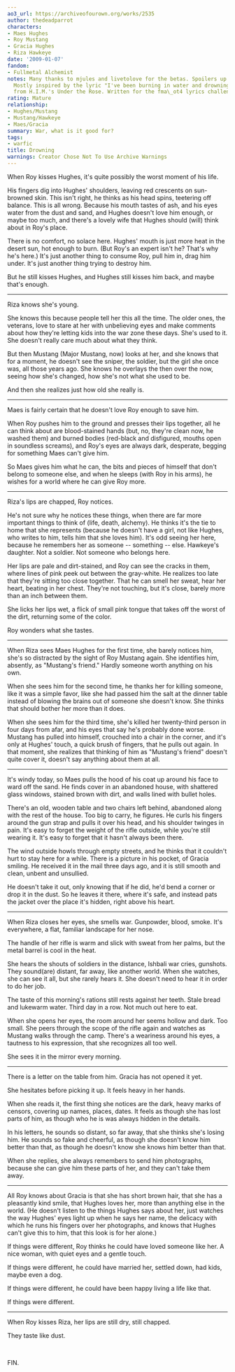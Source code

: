 ```yaml
---
ao3_url: https://archiveofourown.org/works/2535
author: thedeadparrot
characters:
- Maes Hughes
- Roy Mustang
- Gracia Hughes
- Riza Hawkeye
date: '2009-01-07'
fandom:
- Fullmetal Alchemist
notes: Many thanks to mjules and livetolove for the betas. Spoilers up to Chap 59\.
  Mostly inspired by the lyric "I've been burning in water and drowning in flame."
  from H.I.M.'s Under the Rose. Written for the fma\_ot4 lyrics challenge.
rating: Mature
relationship:
- Hughes/Mustang
- Mustang/Hawkeye
- Maes/Gracia
summary: War, what is it good for?
tags:
- warfic
title: Drowning
warnings: Creator Chose Not To Use Archive Warnings
---
```


When Roy kisses Hughes, it's quite possibly the worst moment of his life.

His fingers dig into Hughes' shoulders, leaving red crescents on sun\-browned skin. This isn't right, he thinks as his head spins, teetering off balance. This is all wrong. Because his mouth tastes of ash, and his eyes water from the dust and sand, and Hughes doesn't love him enough, or maybe too much, and there's a lovely wife that Hughes should (will) think about in Roy's place.

There is no comfort, no solace here. Hughes' mouth is just more heat in the desert sun, hot enough to burn. (But Roy's an expert isn't he? That's why he's here.) It's just another thing to consume Roy, pull him in, drag him under. It's just another thing trying to destroy him.

But he still kisses Hughes, and Hughes still kisses him back, and maybe that's enough.



---

Riza knows she's young.

She knows this because people tell her this all the time. The older ones, the veterans, love to stare at her with unbelieving eyes and make comments about how they're letting kids into the war zone these days. She's used to it. She doesn't really care much about what they think.

But then Mustang (Major Mustang, now) looks at her, and she knows that for a moment, he doesn't see the sniper, the soldier, but the girl she once was, all those years ago. She knows he overlays the then over the now, seeing how she's changed, how she's not what she used to be.

And then she realizes just how old she really is.



---

Maes is fairly certain that he doesn't love Roy enough to save him.

When Roy pushes him to the ground and presses their lips together, all he can think about are blood\-stained hands (but, no, they're clean now, he washed them) and burned bodies (red\-black and disfigured, mouths open in soundless screams), and Roy's eyes are always dark, desperate, begging for something Maes can't give him.

So Maes gives him what he can, the bits and pieces of himself that don't belong to someone else, and when he sleeps (with Roy in his arms), he wishes for a world where he can give Roy more.



---

Riza's lips are chapped, Roy notices.

He's not sure why he notices these things, when there are far more important things to think of (life, death, alchemy). He thinks it's the tie to home that she represents (because he doesn't have a girl, not like Hughes, who writes to him, tells him that she loves him). It's odd seeing her here, because he remembers her as someone \-\- something \-\- else. Hawkeye's daughter. Not a soldier. Not someone who belongs here.

Her lips are pale and dirt\-stained, and Roy can see the cracks in them, where lines of pink peek out between the gray\-white. He realizes too late that they're sitting too close together. That he can smell her sweat, hear her heart, beating in her chest. They're not touching, but it's close, barely more than an inch between them.

She licks her lips wet, a flick of small pink tongue that takes off the worst of the dirt, returning some of the color.

Roy wonders what she tastes.



---

When Riza sees Maes Hughes for the first time, she barely notices him, she's so distracted by the sight of Roy Mustang again. She identifies him, absently, as "Mustang's friend." Hardly someone worth anything on his own.

When she sees him for the second time, he thanks her for killing someone, like it was a simple favor, like she had passed him the salt at the dinner table instead of blowing the brains out of someone she doesn't know. She thinks that should bother her more than it does.

When she sees him for the third time, she's killed her twenty\-third person in four days from afar, and his eyes that say he's probably done worse. Mustang has pulled into himself, crouched into a chair in the corner, and it's only at Hughes' touch, a quick brush of fingers, that he pulls out again. In that moment, she realizes that thinking of him as "Mustang's friend" doesn't quite cover it, doesn't say anything about them at all.



---

It's windy today, so Maes pulls the hood of his coat up around his face to ward off the sand. He finds cover in an abandoned house, with shattered glass windows, stained brown with dirt, and walls lined with bullet holes.

There's an old, wooden table and two chairs left behind, abandoned along with the rest of the house. Too big to carry, he figures. He curls his fingers around the gun strap and pulls it over his head, and his shoulder twinges in pain. It's easy to forget the weight of the rifle outside, while you're still wearing it. It's easy to forget that it hasn't always been there.

The wind outside howls through empty streets, and he thinks that it couldn't hurt to stay here for a while. There is a picture in his pocket, of Gracia smiling. He received it in the mail three days ago, and it is still smooth and clean, unbent and unsullied.

He doesn't take it out, only knowing that if he did, he'd bend a corner or drop it in the dust. So he leaves it there, where it's safe, and instead pats the jacket over the place it's hidden, right above his heart.



---

When Riza closes her eyes, she smells war. Gunpowder, blood, smoke. It's everywhere, a flat, familiar landscape for her nose.

The handle of her rifle is warm and slick with sweat from her palms, but the metal barrel is cool in the heat.

She hears the shouts of soldiers in the distance, Ishbali war cries, gunshots. They sound(are) distant, far away, like another world. When she watches, she can see it all, but she rarely hears it. She doesn't need to hear it in order to do her job.

The taste of this morning's rations still rests against her teeth. Stale bread and lukewarm water. Third day in a row. Not much out here to eat.

When she opens her eyes, the room around her seems hollow and dark. Too small. She peers through the scope of the rifle again and watches as Mustang walks through the camp. There's a weariness around his eyes, a tautness to his expression, that she recognizes all too well.

She sees it in the mirror every morning.



---

There is a letter on the table from him. Gracia has not opened it yet.

She hesitates before picking it up. It feels heavy in her hands.

When she reads it, the first thing she notices are the dark, heavy marks of censors, covering up names, places, dates. It feels as though she has lost parts of him, as though who he is was always hidden in the details.

In his letters, he sounds so distant, so far away, that she thinks she's losing him. He sounds so fake and cheerful, as though she doesn't know him better than that, as though he doesn't know she knows him better than that.

When she replies, she always remembers to send him photographs, because she can give him these parts of her, and they can't take them away.



---

All Roy knows about Gracia is that she has short brown hair, that she has a pleasantly kind smile, that Hughes loves her, more than anything else in the world. (He doesn't listen to the things Hughes says about her, just watches the way Hughes' eyes light up when he says her name, the delicacy with which he runs his fingers over her photographs, and knows that Hughes can't give this to him, that this look is for her alone.)

If things were different, Roy thinks he could have loved someone like her. A nice woman, with quiet eyes and a gentle touch.

If things were different, he could have married her, settled down, had kids, maybe even a dog.

If things were different, he could have been happy living a life like that.

If things were different.



---

When Roy kisses Riza, her lips are still dry, still chapped.

They taste like dust.

 

FIN.